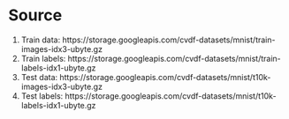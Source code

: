 # Source
<ol>
    <li>Train data: https://storage.googleapis.com/cvdf-datasets/mnist/train-images-idx3-ubyte.gz</li>
    <li>Train labels: https://storage.googleapis.com/cvdf-datasets/mnist/train-labels-idx1-ubyte.gz</li>
    <li>Test data: https://storage.googleapis.com/cvdf-datasets/mnist/t10k-images-idx3-ubyte.gz</li>
    <li>Test labels: https://storage.googleapis.com/cvdf-datasets/mnist/t10k-labels-idx1-ubyte.gz</li>
<ol>
